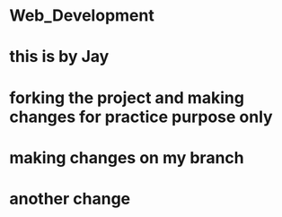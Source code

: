 
# Web_Development
# this is by Jay
# forking the project and making changes for practice purpose only

# making changes on my branch 

# another change
